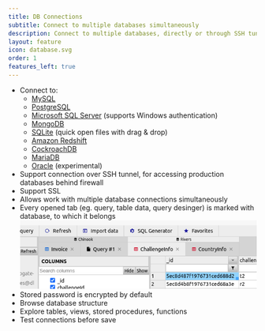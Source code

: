 ```yaml
---
title: DB Connections
subtitle: Connect to multiple databases simultaneously
description: Connect to multiple databases, directly or through SSH tunnel
layout: feature
icon: database.svg
order: 1
features_left: true
---
```


* Connect to:
  * [MySQL](/database/mysql-client.html)
  * [PostgreSQL](/database/postgresql-client.html)
  * [Microsoft SQL Server](/database/mssql-client.html) (supports Windows authentication)
  * [MongoDB](/database/mongodb-client.html)
  * [SQLite](/database/sqlite-client.html) (quick open files with drag & drop)
  * [Amazon Redshift](/database/redshift-client.html)
  * [CockroachDB](/database/cockroachdb-client.html)
  * [MariaDB](/database/mariadb-client.html)
  * [Oracle](/database/oracle-client.html) (experimental)
* Support connection over SSH tunnel, for accessing production databases behind firewall
* Support SSL
* Allows work with multiple database connections simultaneously
* Every opened tab (eg. query, table data, query desinger) is marked with database, to which it belongs
![Tabs](/assets/fragments/dbtabs.png)
* Stored password is encrypted by default
* Browse database structure
* Explore tables, views, stored procedures, functions
* Test connections before save
